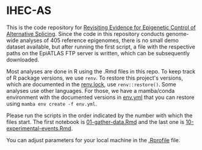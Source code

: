 # IHEC-AS

This is the code repository for [Revisiting Evidence for Epigenetic Control of Alternative Splicing](https://doi.org/10.1101/2024.08.30.610315). Since the code in this repository conducts genome-wide analyses of 405 reference epigenomes, there is no small demo dataset available, but after running the first script, a file with the respective paths on the EpiATLAS FTP server is written, which can be subsequently downloaded.

Most analyses are done in R using the .Rmd files in this repo. To keep track of R package versions, we use `renv`. To restore this project's versions, which are documented in the [renv.lock](renv.lock), use `renv::restore()`.
Some analyses use other languages. For those, we have a mamba/conda environment with the documented versions in [env.yml](env.yml) that you can restore using `mamba env create -f env.yml`.

Please run the scripts in the order indicated by the number with which the files start. The first notebook is [01-gather-data.Rmd](01-gather-data.Rmd) and the last one is [10-experimental-events.Rmd](10-experimental-events.Rmd). 

You can adjust parameters for your local machine in the [.Rprofile](.Rprofile) file.
